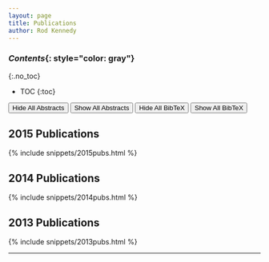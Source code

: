 ```yaml
---
layout: page
title: Publications
author: Rod Kennedy
---
```


### *Contents*{: style="color: gray"}
{:.no_toc}

* TOC
{:toc}

<button id="hide-abstract">Hide All Abstracts</button>
<button id="show-abstract">Show All Abstracts</button>
<button id="hide-bibtex">Hide All BibTeX</button>
<button id="show-bibtex">Show All BibTeX</button>

## 2015 Publications

{% include snippets/2015pubs.html %}

## 2014 Publications

{% include snippets/2014pubs.html %}

## 2013 Publications

{% include snippets/2013pubs.html %}

---
